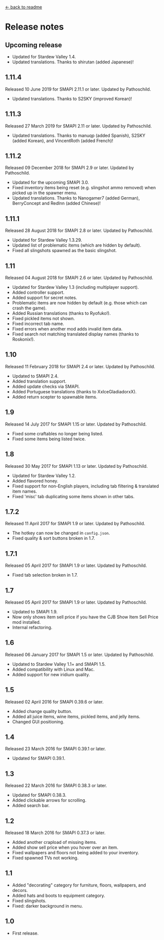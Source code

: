 [← back to readme](README.md)

# Release notes
## Upcoming release
* Updated for Stardew Valley 1.4.
* Updated translations. Thanks to shirutan (added Japanese)!

## 1.11.4
Released 10 June 2019 for SMAPI 2.11.1 or later. Updated by Pathoschild.

* Updated translations. Thanks to S2SKY (improved Korean)!

## 1.11.3
Released 27 March 2019 for SMAPI 2.11 or later. Updated by Pathoschild.

* Updated translations. Thanks to manuqp (added Spanish), S2SKY (added Korean), and VincentRoth (added French)!

## 1.11.2
Released 09 December 2018 for SMAPI 2.9 or later. Updated by Pathoschild.

* Updated for the upcoming SMAPI 3.0.
* Fixed inventory items being reset (e.g. slingshot ammo removed) when picked up in the spawner menu.
* Updated translations. Thanks to Nanogamer7 (added German), BerryConcept and Redlnn (added Chinese)!

## 1.11.1
Released 28 August 2018 for SMAPI 2.8 or later. Updated by Pathoschild.

* Updated for Stardew Valley 1.3.29.
* Updated list of problematic items (which are hidden by default).
* Fixed all slingshots spawned as the basic slingshot.

## 1.11
Released 04 August 2018 for SMAPI 2.6 or later. Updated by Pathoschild.

* Updated for Stardew Valley 1.3 (including multiplayer support).
* Added controller support.
* Added support for secret notes.
* Problematic items are now hidden by default (e.g. those which can crash the game).
* Added Russian translations (thanks to Ryofuko!).
* Fixed pickled items not shown.
* Fixed incorrect tab name.
* Fixed errors when another mod adds invalid item data.
* Fixed search not matching translated display names (thanks to Roskonix!).

## 1.10
Released 11 February 2018 for SMAPI 2.4 or later. Updated by Pathoschild.

* Updated to SMAPI 2.4.
* Added translation support.
* Added update checks via SMAPI.
* Added Portuguese translations (thanks to XxIceGladiadorxX).
* Added return scepter to spawnable items.

## 1.9
Released 14 July 2017 for SMAPI 1.15 or later. Updated by Pathoschild.

* Fixed some craftables no longer being listed.
* Fixed some items being listed twice.

## 1.8
Released 30 May 2017 for SMAPI 1.13 or later. Updated by Pathoschild.

* Updated for Stardew Valley 1.2.
* Added flavored honey.
* Fixed support for non-English players, including tab filtering & translated item names.
* Fixed 'misc' tab duplicating some items shown in other tabs.

## 1.7.2
Released 11 April 2017 for SMAPI 1.9 or later. Updated by Pathoschild.

* The hotkey can now be changed in `config.json`.
* Fixed quality & sort buttons broken in 1.7.

## 1.7.1
Released 05 April 2017 for SMAPI 1.9 or later. Updated by Pathoschild.

* Fixed tab selection broken in 1.7.

## 1.7
Released 05 April 2017 for SMAPI 1.9 or later. Updated by Pathoschild.

* Updated to SMAPI 1.9.
* Now only shows item sell price if you have the CJB Show Item Sell Price mod installed.
* Internal refactoring.

## 1.6
Released 06 January 2017 for SMAPI 1.5 or later. Updated by Pathoschild.

* Updated to Stardew Valley 1.1+ and SMAPI 1.5.
* Added compatibility with Linux and Mac.
* Added support for new iridium quality.

## 1.5
Released 02 April 2016 for SMAPI 0.39.6 or later.

* Added change quality button.
* Added all juice items, wine items, pickled items, and jelly items.
* Changed GUI positioning.

## 1.4
Released 23 March 2016 for SMAPI 0.39.1 or later.

* Updated for SMAPI 0.39.1.

## 1.3
Released 22 March 2016 for SMAPI 0.38.3 or later.

* Updated for SMAPI 0.38.3.
* Added clickable arrows for scrolling.
* Added search bar.

## 1.2
Released 18 March 2016 for SMAPI 0.37.3 or later.

* Added another crapload of missing items.
* Added show sell price when you hover over an item.
* Fixed wallpapers and floors not being added to your inventory.
* Fixed spawned TVs not working.

## 1.1
* Added "decorating" category for furniture, floors, wallpapers, and decors.
* Added hats and boots to equipment category.
* Fixed slingshots.
* Fixed: darker background in menu.

## 1.0
* First release.
